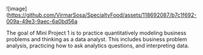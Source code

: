 ![image](https://github.com/VirmarSosa/SpecialtyFood/assets/118692087/b7c1f692-009a-49e3-9aec-6a0bd56a


The goal of Mini Project 1 is to practice quantitatively modeling business problems and thinking as a data analyst. This includes business problem analysis, practicing how to ask analytics questions, and interpreting data.

